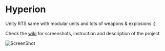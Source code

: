 Hyperion
========

Unity RTS same with modular units and lots of weapons &amp; explosions :)

Check the [wiki](https://github.com/fededevi/Hyperion/wiki/Hyperion!) for screenshots, instruction and description of the project

![ScreenShot](https://raw.github.com/fededevi/Hyperion/master/wikiMedia/images/Screenshots/0.0.0001.002.png)
